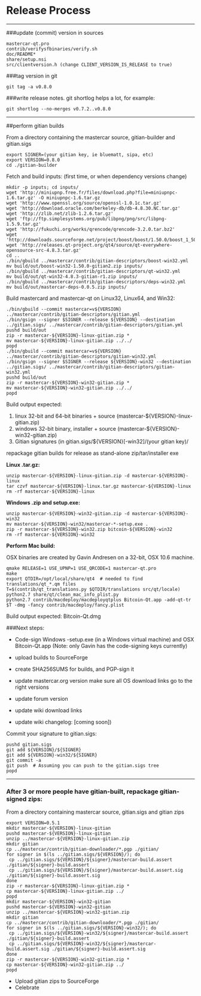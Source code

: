 Release Process
====================

* * *

###update (commit) version in sources


	mastercar-qt.pro
	contrib/verifysfbinaries/verify.sh
	doc/README*
	share/setup.nsi
	src/clientversion.h (change CLIENT_VERSION_IS_RELEASE to true)

###tag version in git

	git tag -a v0.8.0

###write release notes. git shortlog helps a lot, for example:

	git shortlog --no-merges v0.7.2..v0.8.0

* * *

##perform gitian builds

 From a directory containing the mastercar source, gitian-builder and gitian.sigs
  
	export SIGNER=(your gitian key, ie bluematt, sipa, etc)
	export VERSION=0.8.0
	cd ./gitian-builder

 Fetch and build inputs: (first time, or when dependency versions change)

	mkdir -p inputs; cd inputs/
	wget 'http://miniupnp.free.fr/files/download.php?file=miniupnpc-1.6.tar.gz' -O miniupnpc-1.6.tar.gz
	wget 'http://www.openssl.org/source/openssl-1.0.1c.tar.gz'
	wget 'http://download.oracle.com/berkeley-db/db-4.8.30.NC.tar.gz'
	wget 'http://zlib.net/zlib-1.2.6.tar.gz'
	wget 'ftp://ftp.simplesystems.org/pub/libpng/png/src/libpng-1.5.9.tar.gz'
	wget 'http://fukuchi.org/works/qrencode/qrencode-3.2.0.tar.bz2'
	wget 'http://downloads.sourceforge.net/project/boost/boost/1.50.0/boost_1_50_0.tar.bz2'
	wget 'http://releases.qt-project.org/qt4/source/qt-everywhere-opensource-src-4.8.3.tar.gz'
	cd ..
	./bin/gbuild ../mastercar/contrib/gitian-descriptors/boost-win32.yml
	mv build/out/boost-win32-1.50.0-gitian2.zip inputs/
	./bin/gbuild ../mastercar/contrib/gitian-descriptors/qt-win32.yml
	mv build/out/qt-win32-4.8.3-gitian-r1.zip inputs/
	./bin/gbuild ../mastercar/contrib/gitian-descriptors/deps-win32.yml
	mv build/out/mastercar-deps-0.0.5.zip inputs/

 Build mastercard and mastercar-qt on Linux32, Linux64, and Win32:
  
	./bin/gbuild --commit mastercar=v${VERSION} ../mastercar/contrib/gitian-descriptors/gitian.yml
	./bin/gsign --signer $SIGNER --release ${VERSION} --destination ../gitian.sigs/ ../mastercar/contrib/gitian-descriptors/gitian.yml
	pushd build/out
	zip -r mastercar-${VERSION}-linux-gitian.zip *
	mv mastercar-${VERSION}-linux-gitian.zip ../../
	popd
	./bin/gbuild --commit mastercar=v${VERSION} ../mastercar/contrib/gitian-descriptors/gitian-win32.yml
	./bin/gsign --signer $SIGNER --release ${VERSION}-win32 --destination ../gitian.sigs/ ../mastercar/contrib/gitian-descriptors/gitian-win32.yml
	pushd build/out
	zip -r mastercar-${VERSION}-win32-gitian.zip *
	mv mastercar-${VERSION}-win32-gitian.zip ../../
	popd

  Build output expected:

  1. linux 32-bit and 64-bit binaries + source (mastercar-${VERSION}-linux-gitian.zip)
  2. windows 32-bit binary, installer + source (mastercar-${VERSION}-win32-gitian.zip)
  3. Gitian signatures (in gitian.sigs/${VERSION}[-win32]/(your gitian key)/

repackage gitian builds for release as stand-alone zip/tar/installer exe

**Linux .tar.gz:**

	unzip mastercar-${VERSION}-linux-gitian.zip -d mastercar-${VERSION}-linux
	tar czvf mastercar-${VERSION}-linux.tar.gz mastercar-${VERSION}-linux
	rm -rf mastercar-${VERSION}-linux

**Windows .zip and setup.exe:**

	unzip mastercar-${VERSION}-win32-gitian.zip -d mastercar-${VERSION}-win32
	mv mastercar-${VERSION}-win32/mastercar-*-setup.exe .
	zip -r mastercar-${VERSION}-win32.zip bitcoin-${VERSION}-win32
	rm -rf mastercar-${VERSION}-win32

**Perform Mac build:**

  OSX binaries are created by Gavin Andresen on a 32-bit, OSX 10.6 machine.

	qmake RELEASE=1 USE_UPNP=1 USE_QRCODE=1 mastercar-qt.pro
	make
	export QTDIR=/opt/local/share/qt4  # needed to find translations/qt_*.qm files
	T=$(contrib/qt_translations.py $QTDIR/translations src/qt/locale)
	python2.7 share/qt/clean_mac_info_plist.py
	python2.7 contrib/macdeploy/macdeployqtplus Bitcoin-Qt.app -add-qt-tr $T -dmg -fancy contrib/macdeploy/fancy.plist

 Build output expected: Bitcoin-Qt.dmg

###Next steps:

* Code-sign Windows -setup.exe (in a Windows virtual machine) and
  OSX Bitcoin-Qt.app (Note: only Gavin has the code-signing keys currently)

* upload builds to SourceForge

* create SHA256SUMS for builds, and PGP-sign it

* update mastercar.org version
  make sure all OS download links go to the right versions

* update forum version

* update wiki download links

* update wiki changelog: [coming soon])

Commit your signature to gitian.sigs:

	pushd gitian.sigs
	git add ${VERSION}/${SIGNER}
	git add ${VERSION}-win32/${SIGNER}
	git commit -a
	git push  # Assuming you can push to the gitian.sigs tree
	popd

-------------------------------------------------------------------------

### After 3 or more people have gitian-built, repackage gitian-signed zips:

From a directory containing mastercar source, gitian.sigs and gitian zips

	export VERSION=0.5.1
	mkdir mastercar-${VERSION}-linux-gitian
	pushd mastercar-${VERSION}-linux-gitian
	unzip ../mastercar-${VERSION}-linux-gitian.zip
	mkdir gitian
	cp ../mastercar/contrib/gitian-downloader/*.pgp ./gitian/
	for signer in $(ls ../gitian.sigs/${VERSION}/); do
	 cp ../gitian.sigs/${VERSION}/${signer}/mastercar-build.assert ./gitian/${signer}-build.assert
	 cp ../gitian.sigs/${VERSION}/${signer}/mastercar-build.assert.sig ./gitian/${signer}-build.assert.sig
	done
	zip -r mastercar-${VERSION}-linux-gitian.zip *
	cp mastercar-${VERSION}-linux-gitian.zip ../
	popd
	mkdir mastercar-${VERSION}-win32-gitian
	pushd mastercar-${VERSION}-win32-gitian
	unzip ../mastercar-${VERSION}-win32-gitian.zip
	mkdir gitian
	cp ../mastercar/contrib/gitian-downloader/*.pgp ./gitian/
	for signer in $(ls ../gitian.sigs/${VERSION}-win32/); do
	 cp ../gitian.sigs/${VERSION}-win32/${signer}/mastercar-build.assert ./gitian/${signer}-build.assert
	 cp ../gitian.sigs/${VERSION}-win32/${signer}/mastercar-build.assert.sig ./gitian/${signer}-build.assert.sig
	done
	zip -r mastercar-${VERSION}-win32-gitian.zip *
	cp mastercar-${VERSION}-win32-gitian.zip ../
	popd

- Upload gitian zips to SourceForge
- Celebrate 
